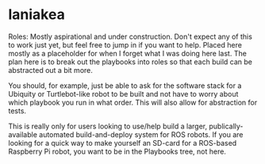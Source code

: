 # laniakea

Roles: Mostly aspirational and under construction. Don't expect any of this to work just yet, but feel free to jump in if you want to help. 
Placed here mostly as a placeholder for when I forget what I was doing here last. 
 The plan here is to break out the playbooks into roles so that each build can be abstracted out a bit more. 

You should, for example, just be able to ask for the software stack for a Ubiquity or Turtlebot-like robot to be built and not have to worry about which playbook you run in what order. This will also allow for abstraction for tests. 

This is really only for users looking to use/help build a larger, publically-available automated build-and-deploy system for ROS robots. 
If you are looking for a quick way to make yourself an SD-card for a ROS-based Raspberry Pi robot, you want to be in the Playbooks tree, not here. 
